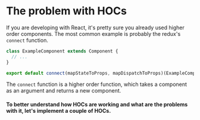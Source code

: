 # The problem with HOCs

If you are developing with React, it's pretty sure you already used higher order components.
The most common example is probably the redux's `connect` function.

```js
class ExampleComponent extends Component {
  // ...
}

export default connect(mapStateToProps, mapDispatchToProps)(ExampleComponent);
```

The `connect` function is a higher order function, which takes a component as an argument and returns a new component.

#### To better understand how HOCs are working and what are the problems with it, let's implement a couple of HOCs.
